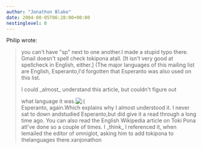 ```yaml
---
author: "Jonathon Blake"
date: 2004-08-05T06:28:00+00:00
nestinglevel: 0
---
```

Philip wrote:

>you can't have "sp" next to one another.I made a stupid typo there. Gmail doesn't spell check tokipona atall. \[It isn't very good at spellcheck in English, either.\]
> (The major languages of this mailing list are English, Esperanto,I'd forgotten that Esperanto was also used on this list.
> 
> I could \_almost\_ understand this article, but couldn't figure out
> 
> what language it was.![:(](images/smilies/icon_e_sad.gif "Sad")\
> Esperanto, again.Which explains why I almost understood it. I never sat to down andstudied Esperanto,but did give it a read through a long time ago.
> You can also read the English Wikipedia article on Toki Pona atI've done so a couple of times. I \_think\_ I referenced it, when Iemailed the editor of omniglot, asking him to add tokipona to thelanguages there.xanjonathon